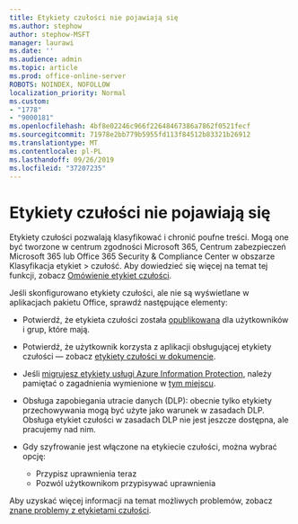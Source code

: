 ```yaml
---
title: Etykiety czułości nie pojawiają się
ms.author: stephow
author: stephow-MSFT
manager: laurawi
ms.date: ''
ms.audience: admin
ms.topic: article
ms.prod: office-online-server
ROBOTS: NOINDEX, NOFOLLOW
localization_priority: Normal
ms.custom:
- "1778"
- "9000181"
ms.openlocfilehash: 4bf8e02246c966f22648467386a7862f0521fecf
ms.sourcegitcommit: 71978e2bb779b5955fd113f84512b83321b26912
ms.translationtype: MT
ms.contentlocale: pl-PL
ms.lasthandoff: 09/26/2019
ms.locfileid: "37207235"
---
```

# <a name="sensitivity-labels-not-appearing"></a>Etykiety czułości nie pojawiają się

Etykiety czułości pozwalają klasyfikować i chronić poufne treści. Mogą one być tworzone w centrum zgodności Microsoft 365, Centrum zabezpieczeń Microsoft 365 lub Office 365 Security & Compliance Center w obszarze Klasyfikacja etykiet > czułość. Aby dowiedzieć się więcej na temat tej funkcji, zobacz [Omówienie etykiet czułości](https://docs.microsoft.com/office365/securitycompliance/sensitivity-labels).

Jeśli skonfigurowano etykiety czułości, ale nie są wyświetlane w aplikacjach pakietu Office, sprawdź następujące elementy:

- Potwierdź, że etykieta czułości została [opublikowana](https://docs.microsoft.com/Office365/SecurityCompliance/sensitivity-labels#what-label-policies-can-do) dla użytkowników i grup, które mają.

- Potwierdź, że użytkownik korzysta z aplikacji obsługującej etykiety czułości — zobacz [etykiety czułości w dokumencie](https://support.office.com/article/apply-sensitivity-labels-to-your-documents-and-email-within-office-2f96e7cd-d5a4-403b-8bd7-4cc636bae0f9?ad=US&ui=en-US&rs=en-US#bkmk_whereavailable).

- Jeśli [migrujesz etykiety usługi Azure Information Protection](https://docs.microsoft.com/azure/information-protection/configure-policy-migrate-labels), należy pamiętać o zagadnienia wymienione w [tym miejscu](https://docs.microsoft.com/azure/information-protection/configure-policy-migrate-labels#considerations-for-unified-labels).

- Obsługa zapobiegania utracie danych (DLP): obecnie tylko etykiety przechowywania mogą być użyte jako warunek w zasadach DLP.  Obsługa etykiet czułości w zasadach DLP nie jest jeszcze dostępna, ale pracujemy nad nim.

- Gdy szyfrowanie jest włączone na etykiecie czułości, można wybrać opcję:
    - Przypisz uprawnienia teraz
    - Pozwól użytkownikom przypisywać uprawnienia


Aby uzyskać więcej informacji na temat możliwych problemów, zobacz [znane problemy z etykietami czułości](https://support.office.com/article/known-issues-with-sensitivity-labels-in-office-b169d687-2bbd-4e21-a440-7da1b2743edc).